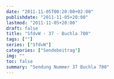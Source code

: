 ```yaml
---
date: "2011-11-05T00:20:00+02:00"
publishdate: "2011-11-05+20:00"
lastmod: "2011-11-05+20:00"
draft: false
title: "SfdvW - 37 - Buchla 700"
tags: [""]
series: ["SfdvW"]
categories: ["Sendebeitrag"]
img: ""
toc: false
summary: "Sendung Nummer 37 Buchla 700"
---
```


<div id="example"></div>
<script src="https://cdn.podlove.org/web-player/embed.js"></script>
<script>
  podlovePlayer('#example', '/blog/sfdvw37.json');
</script>
